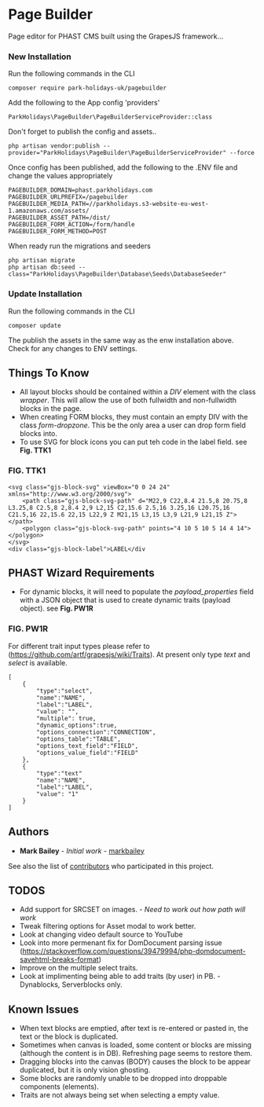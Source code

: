 # Page Builder

Page editor for PHAST CMS built using the GrapesJS framework...

### New Installation

Run the following commands in the CLI

```
composer require park-holidays-uk/pagebuilder
```

Add the following to the App config 'providers'

```
ParkHolidays\PageBuilder\PageBuilderServiceProvider::class
```

Don't forget to publish the config and assets..

```
php artisan vendor:publish --provider="ParkHolidays\PageBuilder\PageBuilderServiceProvider" --force
```

Once config has been published, add the following to the .ENV file and change the values appropriately

```
PAGEBUILDER_DOMAIN=phast.parkholidays.com
PAGEBUILDER_URLPREFIX=/pagebuilder
PAGEBUILDER_MEDIA_PATH=//parkholidays.s3-website-eu-west-1.amazonaws.com/assets/
PAGEBUILDER_ASSET_PATH=/dist/
PAGEBUILDER_FORM_ACTION=/form/handle
PAGEBUILDER_FORM_METHOD=POST
```

When ready run the migrations and seeders

```
php artisan migrate
php artisan db:seed --class="ParkHolidays\PageBuilder\Database\Seeds\DatabaseSeeder"
```

### Update Installation

Run the following commands in the CLI

```
composer update
```

The publish the assets in the same way as the enw installation above.
Check for any changes to ENV settings.

## Things To Know

* All layout blocks should be contained within a *DIV* element with the class *wrapper*. This will allow the use of both fullwidth and non-fullwidth blocks in the page.
* When creating FORM blocks, they must contain an empty DIV with the class *form-dropzone*. This be the only area a user can drop form field blocks into.
* To use SVG for block icons you can put teh code in the label field. see **Fig. TTK1**

### FIG. TTK1

```
<svg class="gjs-block-svg" viewBox="0 0 24 24" xmlns="http://www.w3.org/2000/svg">
    <path class="gjs-block-svg-path" d="M22,9 C22,8.4 21.5,8 20.75,8 L3.25,8 C2.5,8 2,8.4 2,9 L2,15 C2,15.6 2.5,16 3.25,16 L20.75,16 C21.5,16 22,15.6 22,15 L22,9 Z M21,15 L3,15 L3,9 L21,9 L21,15 Z"></path>
    <polygon class="gjs-block-svg-path" points="4 10 5 10 5 14 4 14"></polygon>
</svg>
<div class="gjs-block-label">LABEL</div
```

## PHAST Wizard Requirements

* For dynamic blocks, it will need to populate the *payload_properties* field with a JSON object that is used to create dynamic traits (payload object). see **Fig. PW1R**

### FIG. PW1R
For different trait input types please refer to (https://github.com/artf/grapesjs/wiki/Traits).
At present only type *text* and *select* is available.
```
[
    {
        "type":"select",
        "name":"NAME",
        "label":"LABEL", 
        "value": "", 
        "multiple": true,
        "dynamic_options":true, 
        "options_connection":"CONNECTION",
        "options_table":"TABLE",
        "options_text_field":"FIELD",
        "options_value_field":"FIELD"
    },
    {
        "type":"text"
        "name":"NAME", 
        "label":"LABEL",
        "value": "1"
    }
]
```

## Authors

* **Mark Bailey** - *Initial work* - [markbailey](https://github.com/markbailey)

See also the list of [contributors](https://github.com/park-holidays-uk/pagebuilder/contributors) who participated in this project.

## TODOS

* Add support for SRCSET on images. - *Need to work out how path will work*
* Tweak filtering options for Asset modal to work better.
* Look at changing video default source to YouTube
* Look into more permenant fix for DomDocument parsing issue (https://stackoverflow.com/questions/39479994/php-domdocument-savehtml-breaks-format)
* Improve on the multiple select traits.
* Look at implimenting being able to add traits (by user) in PB. - Dynablocks, Serverblocks only.

## Known Issues

* When text blocks are emptied, after text is re-entered or pasted in, the text or the block is duplicated.
* Sometimes when canvas is loaded, some content or blocks are missing (although the content is in DB). Refreshing page seems to restore them.
* Dragging blocks into the canvas (BODY) causes the block to be appear duplicated, but it is only vision ghosting.
* Some blocks are randomly unable to be dropped into droppable components (elements).
* Traits are not always being set when selecting a empty value.